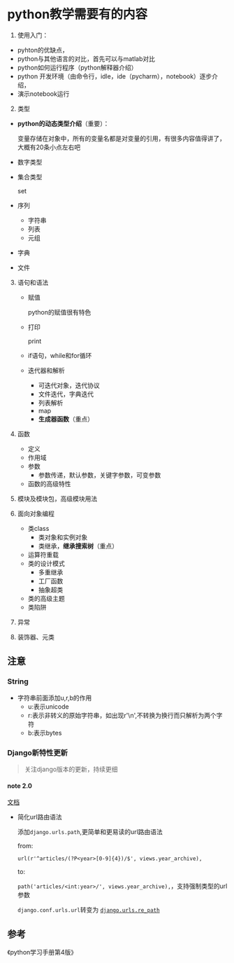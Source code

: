# python教学需要有的内容

1. 使用入门：

- pyhton的优缺点，
- python与其他语言的对比，首先可以与matlab对比
- python如何运行程序（python解释器介绍）
- python 开发环境（由命令行，idle，ide（pycharm），notebook）逐步介绍，
- 演示notebook运行

2. 类型

- **python的动态类型介绍**（重要）：

  变量存储在对象中，所有的变量名都是对变量的引用，有很多内容值得讲了，大概有20条小点左右吧

- 数字类型

- 集合类型

  set

- 序列

  - 字符串
  - 列表
  - 元组

- 字典

- 文件

3. 语句和语法

   - 赋值

     python的赋值很有特色

   - 打印

     print

   - if语句，while和for循环

   - 迭代器和解析

     - 可迭代对象，迭代协议
     - 文件迭代，字典迭代
     - 列表解析
     - map
     - **生成器函数**（重点）

4. 函数

   - 定义
   - 作用域
   - 参数
     - 参数传递，默认参数，关键字参数，可变参数
   - 函数的高级特性

5. 模块及模块包，高级模块用法

6. 面向对象编程

   - 类class
     - 类对象和实例对象
     - 类继承，**继承搜索树**（重点）
   - 运算符重载
   - 类的设计模式
     - 多重继承
     - 工厂函数
     - 抽象超类
   - 类的高级主题
   - 类陷阱

7. 异常

8. 装饰器、元类



## 注意

### String

- 字符串前面添加u,r,b的作用
  - u:表示unicode
  - r:表示非转义的原始字符串，如出现r'\n',不转换为换行而只解析为两个字符
  - b:表示bytes

### Django新特性更新

>关注django版本的更新，持续更细

#### note 2.0

[文档](https://docs.djangoproject.com/en/2.1/releases/2.0/)

- 简化url路由语法

  添加`django.urls.path`,更简单和更易读的url路由语法

  from:

  `url(r'^articles/(?P<year>[0-9]{4})/$', views.year_archive),`

  to:

  `path('articles/<int:year>/', views.year_archive),`，支持强制类型的url参数

   `django.conf.urls.url`转变为 [`django.urls.re_path`](https://docs.djangoproject.com/en/2.1/ref/urls/#django.urls.re_path)

  

  

## 参考

《python学习手册第4版》



